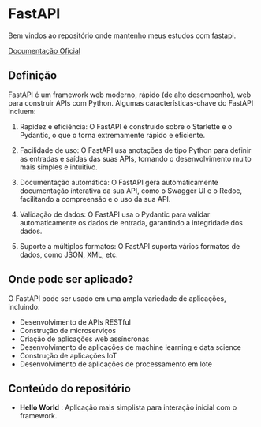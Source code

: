 # FastAPI

Bem vindos ao repositório onde mantenho meus estudos com fastapi.

[Documentação Oficial](https://fastapi.tiangolo.com/pt/)

## Definição
FastAPI é um framework web moderno, rápido (de alto desempenho), web para construir APIs com Python. Algumas características-chave do FastAPI incluem:

1. Rapidez e eficiência: O FastAPI é construído sobre o Starlette e o Pydantic, o que o torna extremamente rápido e eficiente.

2. Facilidade de uso: O FastAPI usa anotações de tipo Python para definir as entradas e saídas das suas APIs, tornando o desenvolvimento muito mais simples e intuitivo.

3. Documentação automática: O FastAPI gera automaticamente documentação interativa da sua API, como o Swagger UI e o Redoc, facilitando a compreensão e o uso da sua API.

4. Validação de dados: O FastAPI usa o Pydantic para validar automaticamente os dados de entrada, garantindo a integridade dos dados.

5. Suporte a múltiplos formatos: O FastAPI suporta vários formatos de dados, como JSON, XML, etc.

## Onde pode ser aplicado?

O FastAPI pode ser usado em uma ampla variedade de aplicações, incluindo:

- Desenvolvimento de APIs RESTful
- Construção de microserviços
- Criação de aplicações web assíncronas
- Desenvolvimento de aplicações de machine learning e data science
- Construção de aplicações IoT
- Desenvolvimento de aplicações de processamento em lote

## Conteúdo do repositório
- **Hello World** : Aplicação mais simplista para interação inicial com o framework.